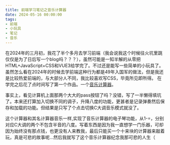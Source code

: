 ```yaml
---
title: 前端学习笔记之音乐计算器
date: 2024-05-16 00:00:00
tags:
- 前端
- 小玩具
- 笔记
- 音乐
---
```

在2024年的三月初，我花了半个多月去学习前端（我会说我这个时候往火坑里跳仅仅是为了日后写一个blog吗？？？），虽然可能是一知半解的从零把HTML+JavaScript+CSS和VUE3给学完了。不过还是能写一些简单的小玩具了。
虽然怎么看在2024年的时候去学前端这种行为都是49年入国军的做法，但是我还是比较热爱前端的，与大部分人不同，我比较喜欢写CSS，毕竟所见即所得。
在学完之后花了点时间写了第一个作品。一个[音乐计算器](https://tlmemo.github.io/MusicCaculator/)。

事实上，看见计算机上面那两个大大的pass按钮了吗？没错，写了一半懒得填坑了。本来还打算加入切换不同的调子，升降八度的功能，更甚者是记录弹奏然后保存和加载的功能。但结果是只写了个点击切换C大调音乐模式就没了。

这个计算器和其名计算器音乐一样,实现了音乐计算器的电子琴功能，从1-=，分别对应C大调的两个不包含半音的八度。写着东西是因为我一直想学一门乐器，可却因为始终没有那点钱，也更没有人来教我，最后只能买一个十来块的计算器来敲着玩，真是可悲的故事呢...然后我就写了这个音乐计算器纪念我那可悲的人生（